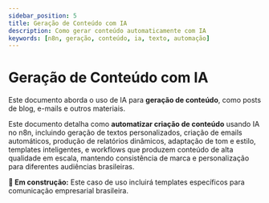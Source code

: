 ```yaml
---
sidebar_position: 5
title: Geração de Conteúdo com IA
description: Como gerar conteúdo automaticamente com IA
keywords: [n8n, geração, conteúdo, ia, texto, automação]
---
```


# Geração de Conteúdo com IA

Este documento aborda o uso de IA para **geração de conteúdo**, como posts de blog, e-mails e outros materiais.

Este documento detalha como **automatizar criação de conteúdo** usando IA no n8n, incluindo geração de textos personalizados, criação de emails automáticos, produção de relatórios dinâmicos, adaptação de tom e estilo, templates inteligentes, e workflows que produzem conteúdo de alta qualidade em escala, mantendo consistência de marca e personalização para diferentes audiências brasileiras.

**🔄 Em construção:** Este caso de uso incluirá templates específicos para comunicação empresarial brasileira.
